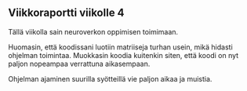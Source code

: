## Viikkoraportti viikolle 4



Tällä viikolla sain neuroverkon oppimisen toimimaan. 



Huomasin, että koodissani luotiin matriiseja turhan usein, mikä hidasti ohjelman toimintaa. Muokkasin koodia kuitenkin siten, että koodi on nyt paljon nopeampaa verrattuna aikasempaan. 

Ohjelman ajaminen suurilla syötteillä vie paljon aikaa ja muistia. 
